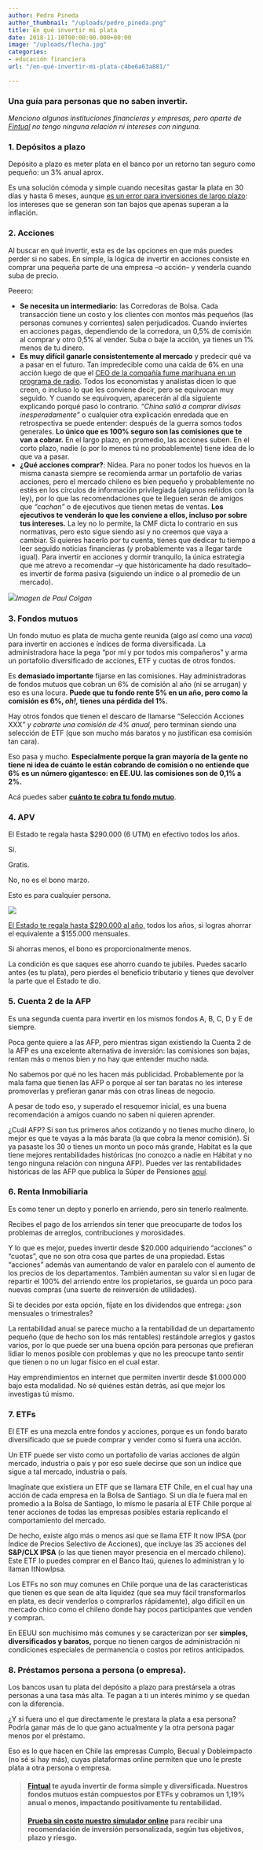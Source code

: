 ```yaml
---
author: Pedro Pineda
author_thumbnail: "/uploads/pedro_pineda.png"
title: En qué invertir mi plata
date: 2018-11-10T00:00:00.000+00:00
image: "/uploads/flecha.jpg"
categories:
- educación financiera
url: "/en-qué-invertir-mi-plata-c4be6a63a881/"

---
```

### Una guía para personas que no saben invertir.

_Menciono algunas instituciones financieras y empresas, pero aparte de_ [_Fintual_](http://www.fintual.com) _no tengo ninguna relación ni intereses con ninguna._

### 1. Depósitos a plazo

Depósito a plazo es meter plata en el banco por un retorno tan seguro como pequeño: un 3% anual aprox.

Es una solución cómoda y simple cuando necesitas gastar la plata en 30 días y hasta 6 meses, aunque [es un error para inversiones de largo plazo](https://blog.fintual.cl/el-dep%C3%B3sito-a-plazo-es-una-mala-inversi%C3%B3n-entonces-qu%C3%A9-fintual-b3688432911d): los intereses que se generan son tan bajos que apenas superan a la inflación.

### 2. Acciones

Al buscar en qué invertir, esta es de las opciones en que más puedes perder si no sabes. En simple, la lógica de invertir en acciones consiste en comprar una pequeña parte de una empresa –o acción– y venderla cuando suba de precio.

Peeero:

* **Se necesita un intermediario**: las Corredoras de Bolsa. Cada transacción tiene un costo y los clientes con montos más pequeños (las personas comunes y corrientes) salen perjudicados. Cuando inviertes en acciones pagas, dependiendo de la corredora, un 0,5% de comisión al comprar y otro 0,5% al vender. Suba o baje la acción, ya tienes un 1% menos de tu dinero.
* **Es muy difícil ganarle consistentemente al mercado** y predecir qué va a pasar en el futuro. Tan impredecible como una caída de 6% en una acción luego de que el [CEO de la compañía fume marihuana en un programa de radio](https://www.cnbc.com/2018/09/07/tesla-sinks-8percent-after-bizarre-musk-podcast-appearance-cao-exit.html). Todos los economistas y analistas dicen lo que creen, o incluso lo que les conviene decir, pero se equivocan muy seguido. Y cuando se equivoquen, aparecerán al día siguiente explicando porqué pasó lo contrario. _“China salió a comprar divisas inesperadamente”_ o cualquier otra explicación enredada que en retrospectiva se puede entender: después de la guerra somos todos generales. **Lo único que es 100% seguro son las comisiones que te van a cobrar.** En el largo plazo, en promedio, las acciones suben. En el corto plazo, nadie (o por lo menos tú no probablemente) tiene idea de lo que va a pasar.
* **¿Qué acciones comprar?**: Nidea. Para no poner todos los huevos en la misma canasta siempre se recomienda armar un portafolio de varias acciones, pero el mercado chileno es bien pequeño y probablemente no estés en los círculos de información privilegiada (algunos reñidos con la ley), por lo que las recomendaciones que te lleguen serán de amigos que _“cachan”_ o de ejecutivos que tienen metas de ventas. **Los ejecutivos te venderán lo que les conviene a ellos, incluso por sobre tus intereses.** La ley no lo permite, la CMF dicta lo contrario en sus normativas, pero esto sigue siendo así y no creemos que vaya a cambiar. Si quieres hacerlo por tu cuenta, tienes que dedicar tu tiempo a leer seguido noticias financieras (y probablemente vas a llegar tarde igual). Para invertir en acciones y dormir tranquilo, la única estrategia que me atrevo a recomendar –y que históricamente ha dado resultado– es invertir de forma pasiva (siguiendo un índice o al promedio de un mercado).

_![](/uploads/en-que-invertir.png)Imagen de Paul Colgan_

### 3. Fondos mutuos

Un fondo mutuo es plata de mucha gente reunida (algo así como una _vaca_) para invertir en acciones e índices de forma diversificada. La administradora hace la pega “por mí y por todos mis compañeros” y arma un portafolio diversificado de acciones, ETF y cuotas de otros fondos.

Es **demasiado importante** fijarse en las comisiones. Hay administradoras de fondos mutuos que cobran un 6% de comisión al año (ni se arrugan) y eso es una locura. **Puede que tu fondo rente 5% en un año, pero como la comisión es 6%, _oh!,_ tienes una pérdida del 1%.**

Hay otros fondos que tienen el descaro de llamarse “Selección Acciones XXX” _y cobrarte una comisión de 4% anual,_ pero terminan siendo una selección de ETF (que son mucho más baratos y no justifican esa comisión tan cara).

Eso pasa y mucho. **Especialmente porque la gran mayoría de la gente no tiene ni idea de cuánto le están cobrando de comisión o no entiende que 6% es un número gigantesco: en EE.UU. las comisiones son de 0,1% a 2%.**

Acá puedes saber [**cuánto te cobra tu fondo mutuo**](https://www.quefondomutuo.cl/).

### 4. APV

El Estado te regala hasta $290.000 (6 UTM) en efectivo todos los años.

Sí.

Gratis.

No, no es el bono marzo.

Esto es para cualquier persona.

![](/uploads/deposito-a-plazo-malo-1200x630.png)

[El Estado te regala hasta $290.000 al año,](http://www.svs.cl/educa/602/w3-article-1721.html) todos los años, si logras ahorrar el equivalente a $155.000 mensuales.

Si ahorras menos, el bono es proporcionalmente menos.

La condición es que saques ese ahorro cuando te jubiles. Puedes sacarlo antes (es tu plata), pero pierdes el beneficio tributario y tienes que devolver la parte que el Estado te dio.

### 5. Cuenta 2 de la AFP

Es una segunda cuenta para invertir en los mismos fondos A, B, C, D y E de siempre.

Poca gente quiere a las AFP, pero mientras sigan existiendo la Cuenta 2 de la AFP es una excelente alternativa de inversión: las comisiones son bajas, rentan más o menos bien y no hay que entender mucho nada.

No sabemos por qué no les hacen más publicidad. Probablemente por la mala fama que tienen las AFP o porque al ser tan baratas no les interese promoverlas y prefieran ganar más con otras líneas de negocio.

A pesar de todo eso, y superado el resquemor inicial, es una buena recomendación a amigos cuando no saben ni quieren aprender.

¿Cuál AFP? Si son tus primeros años cotizando y no tienes mucho dinero, lo mejor es que te vayas a la más barata (la que cobra la menor comisión). Si ya pasaste los 30 o tienes un monto un poco más grande, Habitat es la que tiene mejores rentabilidades históricas (no conozco a nadie en Hábitat y no tengo ninguna relación con ninguna AFP). Puedes ver las rentabilidades históricas de las AFP que publica la Súper de Pensiones [aquí](https://www.spensiones.cl/apps/rentabilidad/getRentabilidad.php?tiprent=FP).

### 6. Renta Inmobiliaria

Es como tener un depto y ponerlo en arriendo, pero sin tenerlo realmente.

Recibes el pago de los arriendos sin tener que preocuparte de todos los problemas de arreglos, contribuciones y morosidades.

Y lo que es mejor, puedes invertir desde $20.000 adquiriendo “acciones” o “cuotas”, que no son otra cosa que partes de una propiedad. Estas “acciones” además van aumentando de valor en paralelo con el aumento de los precios de los departamentos. También aumentan su valor si en lugar de repartir el 100% del arriendo entre los propietarios, se guarda un poco para nuevas compras (una suerte de reinversión de utilidades).

Si te decides por esta opción, fíjate en los dividendos que entrega: ¿son mensuales o trimestrales?

La rentabilidad anual se parece mucho a la rentabilidad de un departamento pequeño (que de hecho son los más rentables) restándole arreglos y gastos varios, por lo que puede ser una buena opción para personas que prefieran lidiar lo menos posible con problemas y que no les preocupe tanto sentir que tienen o no un lugar físico en el cual estar.

Hay emprendimientos en internet que permiten invertir desde $1.000.000 bajo esta modalidad. No sé quiénes están detrás, así que mejor los investigas tú mismo.

### 7. ETFs

El ETF es una mezcla entre fondos y acciones, porque es un fondo barato diversificado que se puede comprar y vender como si fuera una acción.

Un ETF puede ser visto como un portafolio de varias acciones de algún mercado, industria o país y por eso suele decirse que son un índice que sigue a tal mercado, industria o país.

Imagínate que existiera un ETF que se llamara ETF Chile, en el cual hay una acción de cada empresa en la Bolsa de Santiago. Si un día le fuera mal en promedio a la Bolsa de Santiago, lo mismo le pasaría al ETF Chile porque al tener acciones de todas las empresas posibles estaría replicando el comportamiento del mercado.

De hecho, existe algo más o menos así que se llama ETF It now IPSA (por Índice de Precios Selectivo de Acciones), que incluye las 35 acciones del **S&P/CLX IPSA** (o las que tienen mayor presencia en el mercado chileno). Este ETF lo puedes comprar en el Banco Itaú, quienes lo administran y lo llaman ItNowIpsa.

Los ETFs no son muy comunes en Chile porque una de las características que tienen es que sean de alta liquidez (que sea muy fácil transformarlos en plata, es decir venderlos o comprarlos rápidamente), algo difícil en un mercado chico como el chileno donde hay pocos participantes que venden y compran.

En EEUU son muchísimo más comunes y se caracterizan por ser **simples, diversificados y baratos,** porque no tienen cargos de administración ni condiciones especiales de permanencia o costos por retiros anticipados.

### 8. Préstamos persona a persona (o empresa).

Los bancos usan tu plata del depósito a plazo para prestársela a otras personas a una tasa más alta. Te pagan a ti un interés mínimo y se quedan con la diferencia.

¿Y si fuera uno el que directamente le prestara la plata a esa persona? Podría ganar más de lo que gano actualmente y la otra persona pagar menos por el préstamo.

Eso es lo que hacen en Chile las empresas Cumplo, Becual y Dobleimpacto (no sé si hay más), cuyas plataformas online permiten que uno le preste plata a otra persona o empresa.

> #### [Fintual](https://fintual.cl/?utm_source=edu&utm_medium=edu&utm_campaign=conversion&utm_content=edu+en+que+invertir+mi+plata-264) te ayuda invertir de forma simple y diversificada. Nuestros fondos mutuos están compuestos por ETFs y cobramos un 1,19% anual o menos, impactando positivamente tu rentabilidad.
>
> #### [Prueba sin costo nuestro simulador online](https://fintual.cl/?utm_source=edu&utm_medium=edu&utm_campaign=conversion&utm_content=edu+en+que+invertir+mi+plata-264) para recibir una recomendación de inversión personalizada, según tus objetivos, plazo y riesgo.